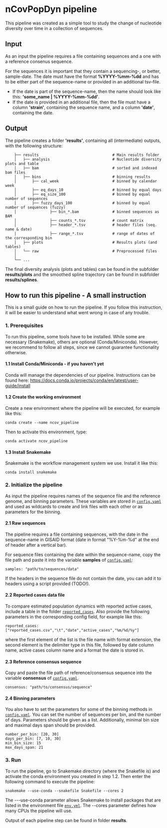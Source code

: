 # nCovPopDyn pipeline

This pipeline was created as a simple tool to study the change of nucleotide diversity over time in a collection of sequences.

## Input
As an input the pipeline requires a file containing sequences and a one with a reference consenus sequence.

For the sequences it is important that they contain a sequencing-, or better, sample-date. The date must have the format **%YYYY-%mm-%dd**
and has to be either part of the sequence-name or provided in an additional tsv-file.
- If the date is part of the sequence-name, then the name should look like this: **'some_name | %YYYY-%mm-%dd'**.   
- If the date is provided in an additional file, then the file must have a column **'strain'**, containing the sequence name, and a column **'date'**, containing the date.

## Output
The pipeline creates a folder **'results'**, containing all (intermediate) outputs, with the following structure:
```
    ├── results                                 # Main results folder
    │   ├── analysis                            # Nucleotide diversity plots and table
    │   ├── bam                                 # sorted and indexed bam files
    │   ├── bins                                # binning results
    │       ├── cal_week                        # binned by calendar week
    │       ├── eq_days_10                      # binned by equal days                       
    │       ├── eq_size_100                     # binned by equal number of sequences
    │       ├── fuzzy_days_100                  # binned by equal number of sequences (fuzzy)
    │               ├── bin_*.bam               # binned sequences as BAM
    │               ├── counts_*.tsv            # count matrix                       
    │               ├── header_*.tsv            # header files (seq. name & date)
    |               ├── range_*.tsv             # range of dates of the corresponding bin
    │   ├── plots                               # Results plots (and tables)
    │   └── raw                                 # Preprocessed files
    │   
    └── ...
```
The final diversity analysis (plots and tables) can be found in the subfolder **results/plots** and the smoothed spline trajectory can be found in subfolder **results/splines**.


## How to run this pipeline - A small instruction

This is a small guide on how to run the pipeline. If you follow this instruction, it will be easier to understand what went wrong in case of any trouble.

### 1. Prerequisites
To run this pipeline, some tools have to be installed. While some are necessary (Snakemake), others are optional (Conda/Miniconda).
However, we recommend to follow all steps, since we cannot guarantee functionality otherwise.

#### 1.1 Install Conda/Miniconda - if you haven't yet

Conda will manage the dependencies of our pipeline. Instructions can be found here: https://docs.conda.io/projects/conda/en/latest/user-guide/install


#### 1.2 Create the working environment

Create a new environment where the pipeline will be executed, for example like this:

```
conda create --name ncov_pipeline
```

Then to activate this environment, type:

```
conda activate ncov_pipeline
```

#### 1.3 Install Snakemake

Snakemake is the workflow management system we use. Install it like this:

```
conda install snakemake
```

### 2. Initialize the pipeline

As input the pipeline requires names of the sequence file and the reference genome, and binning parameters.
These variables are stored in [`config.yaml`](./config.yaml) and used as wildcards to create and link files with each other or as parameters for the binning.

#### 2.1 Raw sequences
The pipeline requires a file containing sequences, with the date in the sequence-name in GISAID format (date in format "%Y-%m-%d" at the end of header after a vertical bar).

For sequence files containing the date within the sequence-name, copy the file path and paste it into the variable **samples** of [`config.yaml`](./config.yaml):

  ```
  samples: "path/to/sequences/data"
  ```
If the headers in the sequence file do not contain the date, you can add it to headers using a script provided (TODO!).

#### 2.2 Reported cases data file

To compare estimated population dynamics with reported active cases, include a table in the folder [`reported_cases`](./reported_cases). Also provide the following parameters in the corresponding config field, for example like this:

  ```
  reported_cases: ["reported_cases.csv","\t","date","active_cases","%m/%d/%y"]
  ```
  
where the first element of the list is the file name with format extension, the second element is the delimiter type in this file, followed by date column name, active cases column name and a format the date is stored in.

#### 2.3 Reference consensus sequence
Copy and paste the file path of reference/consensus sequence into the variable **consensus** of [`config.yaml`](./config.yaml).

  ```
  consensus: "path/to/consensus/sequence"
  ```

#### 2.4 Binning parameters
You also have to set the parameters for some of the binning methods in [`config.yaml`](./config.yaml).
You can set the number of sequences per bin, and the number of days.
Parameters should be given as a list. Additionally, minimal bin size and maximal days span should be
provided.

```
number_per_bin: [20, 30]
days_per_bin: [7, 10, 30]
min_bin_size: 15
max_days_span: 21
```



### 3. Run

To run the pipeline, go to Snakemake directory (where the Snakefile is) and activate the conda environment you created in step 1.2. Then enter the following command to execute the pipeline:


```
snakemake --use-conda --snakefile Snakefile --cores 2
```

The ---use-conda parameter allows Snakemake to install packages that are listed in the environment file [`env.yml`](./env/env.yml). The --cores parameter defines how many CPUs the pipeline will use.

Output of each pipeline step can be found in folder **results**.
